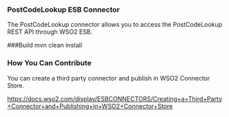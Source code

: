 ### PostCodeLookup ESB Connector
The PostCodeLookup connector allows you to access the PostCodeLookup REST API through WSO2 ESB.

###Build
mvn clean install

### How You Can Contribute
You can create a third party connector and publish in WSO2 Connector Store.

https://docs.wso2.com/display/ESBCONNECTORS/Creating+a+Third+Party+Connector+and+Publishing+in+WSO2+Connector+Store
